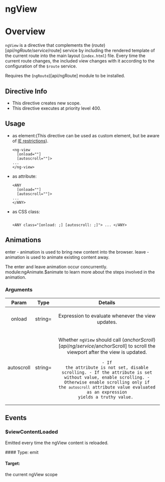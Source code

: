 



# ngView








# Overview
`ngView` is a directive that complements the ($route)[api/ngRoute/service/$route] service by
including the rendered template of the current route into the main layout (`index.html`) file.
Every time the current route changes, the included view changes with it according to the
configuration of the `$route` service.

Requires the (`ngRoute`)[api/ngRoute] module to be installed.








## Directive Info

* This directive creates new scope.
* This directive executes at priority level 400.


## Usage




* as element:(This directive can be used as custom element, but be aware of <a href="guide/ie">IE restrictions</a>).
    ```
    <ng-view
      [onload=""]
      [autoscroll=""]>
    ...
    </ng-view>
    ```
* as attribute:
    ```
    <ANY
      [onload=""]
      [autoscroll=""]>
    ...
    </ANY>
    ```
* as CSS class:
    ```
    
    <ANY class="[onload: ;] [autoscroll: ;]"> ... </ANY>
    ```



## Animations
enter - animation is used to bring new content into the browser.
leave - animation is used to animate existing content away.

The enter and leave animation occur concurrently.
module:ngAnimate.$animate to learn more about the steps involved in the animation.

### Arguments

| Param | Type | Details |
| :--: | :--: | :--: |
| onload | string= | <p>Expression to evaluate whenever the view updates.</p>  |
| autoscroll | string= | <p>Whether <code>ngView</code> should call ($anchorScroll)[api/ng/service/$anchorScroll] to scroll the viewport after the view is updated.</p> <pre><code>- If the attribute is not set, disable scrolling. - If the attribute is set without value, enable scrolling. - Otherwise enable scrolling only if the `autoscroll` attribute value evaluated as an expression yields a truthy value. </code></pre>  |

## Events
### $viewContentLoaded

<p>Emitted every time the ngView content is reloaded.</p> 
#### Type:
emit

#### Target:
the current ngView scope





